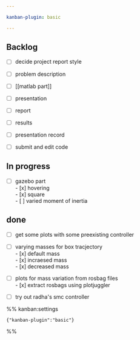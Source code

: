 ```yaml
---

kanban-plugin: basic

---
```


## Backlog

- [ ] decide project report style
- [ ] problem description
- [ ] [[matlab part]]
- [ ] presentation
- [ ] report
- [ ] results
- [ ] presentation record
- [ ] submit and edit code


## In progress

- [ ] gazebo part<br>- [x] hovering<br>- [x] square<br>- [ ] varied moment of inertia


## done

- [ ] get some plots with some preexisting controller
- [ ] varying masses for box tracjectory<br>- [x] default mass<br>- [x] incraesed mass<br>- [x] decreased mass
- [ ] plots for mass variation from rosbag files<br>- [x] extract rosbags using plotjuggler
- [ ] try out radha's smc controller




%% kanban:settings
```
{"kanban-plugin":"basic"}
```
%%